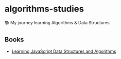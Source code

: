 # algorithms-studies

📚 My journey learning Algorithms &amp; Data Structures

## Books

- [Learning JavaScript Data Structures and Algorithms](/books/learning-javascript-data-structures-and-algorithms/)
